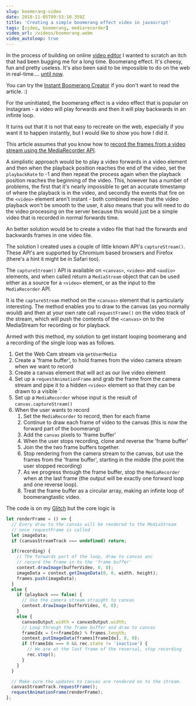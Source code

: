 ```yaml
---
slug: boomerang-video
date: 2018-11-05T09:53:10.359Z
title: 'Creating a simple boomerang effect video in javascript'
tags: [video, boomerang, mediarecorder]
video_url: /videos/boomerang.webm
video_autoloop: true
---
```


In the process of building on online [video
editor](/building-a-video-editor-on-the-web-with-the-web/) I wanted to scratch
an itch that had been bugging me for a long time. Boomerang effect. It's cheesy,
fun and pretty useless. It's also been said to be impossible to do on the web in
real-time.... [until now](https://boomerang-video-instant.glitch.me/).

You can try the [Instant Boomerang
Creator](https://boomerang-video-instant.glitch.me/) if you don't want to read
the article. :)

For the uninitiated, the boomerang effect is a video effect that is popular on
Instagram - a video will play forwards and then it will play backwards in an
infinte loop.

It turns out that it is not that easy to recreate on the web, especially if you
want it to happen instantly, but I would like to show you how I did it.

This article assumes that you know how to [record the frames from a video
stream using the MediaRecorder API](/tags/mediarecorder/).

A simplistic approach would be to play a video forwards in a video element and
then when the playback position reaches the end of the video, set the
`playbackRate` to -1 and then repeat the process again when the playback
position reaches the beginning of the video. This, however has a number of
problems, the first that it's nearly impossible to get an accurate timestamp of
where the playback is in the video, and secondly the events that fire on the
`<video>` element aren't instant - both combined mean that the video playback
won't be smooth to the user, it also means that you will need to do the video
processing on the server because this would just be a simple video that is
recorded in normal forwards time.

An better solution would be to create a video file that had the forwards and
backwards frames in one video file.

The solution I created uses a couple of little known API's `captureStream()`.
These API's are supported by Chromium based browsers and Firefox (there's
a hint it might be in Safari too).

The `captureStream()` API is available on `<canvas>`, `<video>` and `<audio>`
elements, and when called return a `MediaStream` object that can be used
either as a source for a `<video>` element, or as the input to the `MediaRecorder`
API.

It is the `captureStream` method on the `<canvas>` element that is particularly
interesting. The method enables you to draw to the canvas (as you normally
would) and then at your own rate call `requestFrame()` on the video track of the
stream, which will push the contents of the `<canvas>` on to the MediaStream for
recording or for playback.

Armed with this method, my solution to get instant looping boomerang and a recording 
of the single loop was as follows.

1. Get the Web Cam stream via `getUserMedia`
2. Create a 'frame buffer', to hold frames from the video camera stream when we
   want to record
3. Create a canvas element that will act as our live video element
3. Set up a `requestAnimationFrame` and grab the frame from the camera stream
   and pipe it to a hidden `<video>` element so that they can be drawn to a
   visible `<canvas>.
3. Set up a `MediaRecorder` whose input is the result of `canvas.captureStream()`
4. When the user wants to record
    1. Set the `MediaRecorder` to record, then for each frame
    2. Continue to draw each frame of video to the canvas (this is now the
       forward part of the boomerang)
    3. Add the `canvas` pixels to 'frame buffer'
    4. When the user stops recording, clone and reverse the 'frame buffer' 
    5. Join the the two frame buffers together.
    6. Stop rendering from the camera stream to the canvas, but use the frames
       from the 'frame buffer', starting in the middle (the point the user
       stopped recording)
    7. As we progress through the frame buffer, stop the `MediaRecorder` when
       at the last frame (the output will be exactly one forward loop and one
       reverse loop).
    8. Treat the frame buffer as a circular array, making an infinte loop of
       boomerangtastic video.

The code is on my [Glitch]() but the core logic is

```javascript
let renderFrame = () => {
  // Every draw to the canvas will be rendered to the MediaStream
  // once requestFrame is called
  let imageData;
  if (canvasStreamTrack === undefined) return;

  if(recording) {
    // The forwards part of the loop, draw to canvas anc
    // record the frame in to the 'frame buffer'
    context.drawImage(bufferVideo, 0, 0);
    imageData = context.getImageData(0, 0, width, height);
    frames.push(imageData);
  } 
  else {
    if (playback === false) {
      // Use the camera stream straight to canvas
      context.drawImage(bufferVideo, 0, 0);
    } 
    else {
      canvasOutput.width = canvasOutput.width;
      // Loop through the frame buffer and draw to canvas
      frameIdx = (++frameIdx) % frames.length;
      context.putImageData(frames[frameIdx], 0, 0);
      if (frameIdx === 0 && rec.state != 'inactive') { 
        // We are at the last frame of the reversal, stop recording
        rec.stop();
      }
    }
  }

  // Make sure the updates to canvas are rendered on to the stream.
  canvasStreamTrack.requestFrame();
  requestAnimationFrame(renderFrame);
};
```